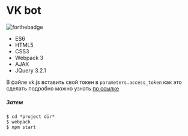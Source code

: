 VK bot
=====================
![forthebadge](http://forthebadge.com/images/badges/you-didnt-ask-for-this.svg)

* ES6
* HTML5
* CSS3
* Webpack 3
* AJAX
* JQuery 3.2.1

В файле vk.js вставить свой токен в `parameters.access_token`
как это сделать подробно можно узнать [по ссылке](https://vk.com/dev/first_guide?f=3.%20Авторизация%20пользователя)

##### Затем

    $ cd *project dir*
    $ webpack
    $ npm start
